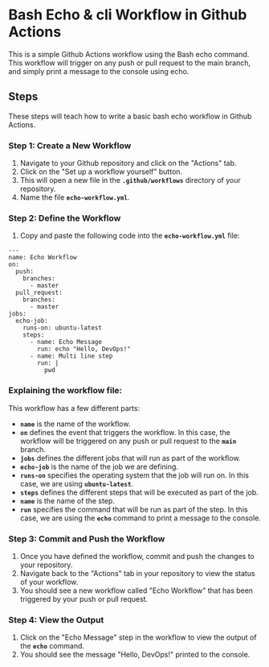 # Bash Echo & cli Workflow in Github Actions
This is a simple Github Actions workflow using the Bash echo command. This workflow will trigger on any push or pull request to the main branch, and simply print a message to the console using echo.


## Steps

These steps will teach how to write a basic bash echo workflow in Github Actions.

### **Step 1: Create a New Workflow**

1. Navigate to your Github repository and click on the "Actions" tab.
2. Click on the "Set up a workflow yourself" button.
3. This will open a new file in the **`.github/workflows`** directory of your repository.
4. Name the file **`echo-workflow.yml`**.

### **Step 2: Define the Workflow**

1. Copy and paste the following code into the **`echo-workflow.yml`** file:
```
---
name: Echo Workflow
on:
  push:
    branches:
      - master
  pull_request:
    branches:
      - master
jobs:
  echo-job:
    runs-on: ubuntu-latest
    steps:
      - name: Echo Message
        run: echo "Hello, DevOps!"
      - name: Multi line step
        run: |
          pwd
```
### Explaining the workflow file:

This workflow has a few different parts:

- **`name`** is the name of the workflow.
- **`on`** defines the event that triggers the workflow. In this case, the workflow will be triggered on any push or pull request to the **`main`** branch.
- **`jobs`** defines the different jobs that will run as part of the workflow.
- **`echo-job`** is the name of the job we are defining.
- **`runs-on`** specifies the operating system that the job will run on. In this case, we are using **`ubuntu-latest`**.
- **`steps`** defines the different steps that will be executed as part of the job.
- **`name`** is the name of the step.
- **`run`** specifies the command that will be run as part of the step. In this case, we are using the **`echo`** command to print a message to the console.

### **Step 3: Commit and Push the Workflow**

1. Once you have defined the workflow, commit and push the changes to your repository.
2. Navigate back to the "Actions" tab in your repository to view the status of your workflow.
3. You should see a new workflow called "Echo Workflow" that has been triggered by your push or pull request.

### **Step 4: View the Output**

1. Click on the "Echo Message" step in the workflow to view the output of the **`echo`** command.
2. You should see the message "Hello, DevOps!" printed to the console.
